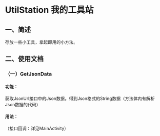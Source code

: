 # UtilStation 我的工具站

## 一、简述
  存放一些小工具，拿起即用的小方法。
## 二、使用文档
### （一）GetJsonData
#### 功能：
获取JsonUrl接口中的Json数据，得到Json格式的String数据（方法体内有解析Json数据的代码）
#### 用法：
（接口回调：详见MainActivity）

